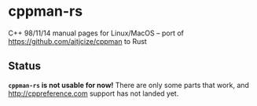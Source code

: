 # cppman-rs

C++ 98/11/14 manual pages for Linux/MacOS – port of https://github.com/aitjcize/cppman to Rust


## Status

**`cppman-rs` is not usable for now!** There are only some parts that work, and http://cppreference.com support has not landed yet.
